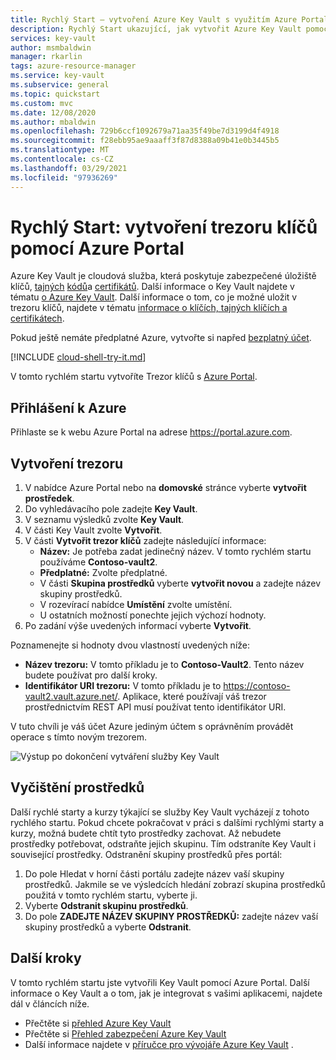 ```yaml
---
title: Rychlý Start – vytvoření Azure Key Vault s využitím Azure Portal
description: Rychlý Start ukazující, jak vytvořit Azure Key Vault pomocí Azure Portal
services: key-vault
author: msmbaldwin
manager: rkarlin
tags: azure-resource-manager
ms.service: key-vault
ms.subservice: general
ms.topic: quickstart
ms.custom: mvc
ms.date: 12/08/2020
ms.author: mbaldwin
ms.openlocfilehash: 729b6ccf1092679a71aa35f49be7d3199d4f4918
ms.sourcegitcommit: f28ebb95ae9aaaff3f87d8388a09b41e0b3445b5
ms.translationtype: MT
ms.contentlocale: cs-CZ
ms.lasthandoff: 03/29/2021
ms.locfileid: "97936269"
---
```

# <a name="quickstart-create-a-key-vault-using-the-azure-portal"></a>Rychlý Start: vytvoření trezoru klíčů pomocí Azure Portal

Azure Key Vault je cloudová služba, která poskytuje zabezpečené úložiště klíčů, [tajných](../secrets/index.yml) [kódů](../keys/index.yml)a [certifikátů](../certificates/index.yml). Další informace o Key Vault najdete v tématu [o Azure Key Vault](overview.md). Další informace o tom, co je možné uložit v trezoru klíčů, najdete v tématu [informace o klíčích, tajných klíčích a certifikátech](about-keys-secrets-certificates.md).

Pokud ještě nemáte předplatné Azure, vytvořte si napřed [bezplatný účet](https://azure.microsoft.com/free/?WT.mc_id=A261C142F).

[!INCLUDE [cloud-shell-try-it.md](../../../includes/cloud-shell-try-it.md)]

V tomto rychlém startu vytvoříte Trezor klíčů s [Azure Portal](https://portal.azure.com). 

## <a name="sign-in-to-azure"></a>Přihlášení k Azure

Přihlaste se k webu Azure Portal na adrese https://portal.azure.com.

## <a name="create-a-vault"></a>Vytvoření trezoru

1. V nabídce Azure Portal nebo na **domovské** stránce vyberte **vytvořit prostředek**.
2. Do vyhledávacího pole zadejte **Key Vault**.
3. V seznamu výsledků zvolte **Key Vault**.
4. V části Key Vault zvolte **Vytvořit**.
5. V části **Vytvořit trezor klíčů** zadejte následující informace:
    - **Název:** Je potřeba zadat jedinečný název. V tomto rychlém startu používáme **Contoso-vault2**. 
    - **Předplatné:** Zvolte předplatné.
    - V části **Skupina prostředků** vyberte **vytvořit novou** a zadejte název skupiny prostředků.
    - V rozevírací nabídce **Umístění** zvolte umístění.
    - U ostatních možností ponechte jejich výchozí hodnoty.
6. Po zadání výše uvedených informací vyberte **Vytvořit**.

Poznamenejte si hodnoty dvou vlastností uvedených níže:

* **Název trezoru:** V tomto příkladu je to **Contoso-Vault2**. Tento název budete používat pro další kroky.
* **Identifikátor URI trezoru:** V tomto příkladu je to https://contoso-vault2.vault.azure.net/. Aplikace, které používají váš trezor prostřednictvím REST API musí používat tento identifikátor URI.

V tuto chvíli je váš účet Azure jediným účtem s oprávněním provádět operace s tímto novým trezorem.

![Výstup po dokončení vytváření služby Key Vault](../media/quick-create-portal/vault-properties.png)

## <a name="clean-up-resources"></a>Vyčištění prostředků

Další rychlé starty a kurzy týkající se služby Key Vault vycházejí z tohoto rychlého startu. Pokud chcete pokračovat v práci s dalšími rychlými starty a kurzy, možná budete chtít tyto prostředky zachovat.
Až nebudete prostředky potřebovat, odstraňte jejich skupinu. Tím odstraníte Key Vault i související prostředky. Odstranění skupiny prostředků přes portál:

1. Do pole Hledat v horní části portálu zadejte název vaší skupiny prostředků. Jakmile se ve výsledcích hledání zobrazí skupina prostředků použitá v tomto rychlém startu, vyberte ji.
2. Vyberte **Odstranit skupinu prostředků**.
3. Do pole **ZADEJTE NÁZEV SKUPINY PROSTŘEDKŮ:** zadejte název vaší skupiny prostředků a vyberte **Odstranit**.


## <a name="next-steps"></a>Další kroky

V tomto rychlém startu jste vytvořili Key Vault pomocí Azure Portal. Další informace o Key Vault a o tom, jak je integrovat s vašimi aplikacemi, najdete dál v článcích níže.

- Přečtěte si [přehled Azure Key Vault](overview.md)
- Přečtěte si [Přehled zabezpečení Azure Key Vault](security-overview.md)
- Další informace najdete v [příručce pro vývojáře Azure Key Vault](developers-guide.md) .
